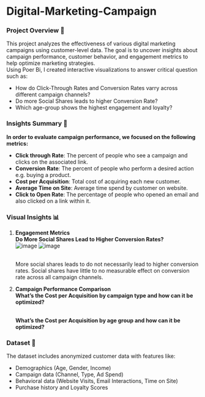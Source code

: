 # Digital-Marketing-Campaign
### Project Overview 📝
This project analyzes the effectiveness of various digital marketing campaigns using customer-level data. The goal is to uncover insights about campaign performance, customer behavior, and engagement metrics to help optimize marketing strategies.<br>
Using Poer Bi, I created interactive visualizations to answer critical question such as: <br>
* How do Click-Through Rates and Conversion Rates varry across different campaign channels? <br>
* Do more Social Shares leads to higher Conversion Rate? <br>
* Which age-group shows the highest engagement and loyalty?
### Insights Summary 📌
**In order to evaluate campaign performance, we focused on the following metrics:** <br>
* **Click through Rate**: The percent of people who see a campaign and clicks on the associated link. <br>
* **Conversion Rate**: The percent of people who perform a desired action e.g. buying a product. <br>
* **Cost per Acquisition**: Total cost of acquiring each new customer.<br>
* **Average Time on Site**: Average time spend by customer on website. <br>
* **Click to Open Rate**: The percentage of people who opened an email and also clicked on a link within it.
### Visual Insights 📊
1. **Engagement Metrics**
   <br>**Do More Social Shares Lead to Higher Conversion Rates?** <br>
   ![image](https://github.com/user-attachments/assets/edca58ca-d198-46d1-8d09-9f81a9e2a49e)  ![image](https://github.com/user-attachments/assets/e98adc99-bf6e-4787-891a-7b052dace490)


   <br> More social shares leads to do not necessarily lead to higher conversion rates. Social shares have little to no measurable effect on conversion rate across all campaign channels.

3. **Campaign Performance Comparison**
   <br>**What’s the Cost per Acquisition by campaign type and how can it be optimized?** <br>
   
   <br>**What’s the Cost per Acquisition by age group and how can it be optimized?** <br>
   

### Dataset 📂
The dataset includes anonymized customer data with features like:<br>
* Demographics (Age, Gender, Income)
* Campaign data (Channel, Type, Ad Spend)
* Behavioral data (Website Visits, Email Interactions, Time on Site)
* Purchase history and Loyalty Scores

